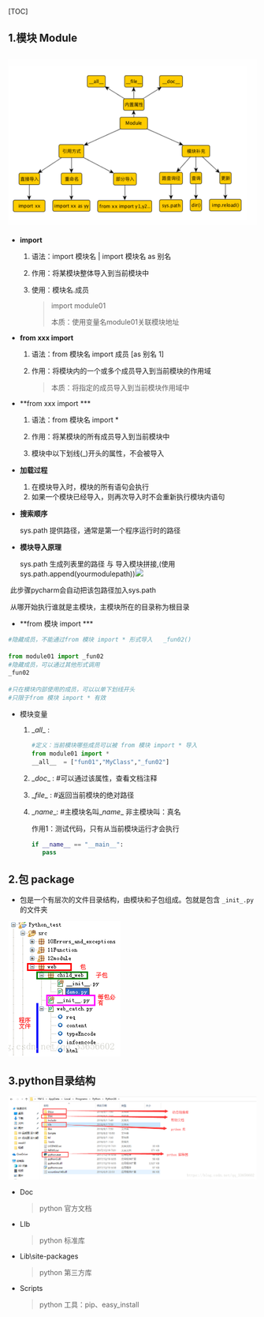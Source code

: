 

[TOC]

## 1.模块 Module

## ![](\图片\Module.png)



+ **import**

  1. 语法：import 模块名    |     import 模块名 as 别名

  2. 作用：将某模块整体导入到当前模块中

  3. 使用：模块名.成员

     > import module01
     >
     > 本质：使用变量名module01关联模块地址

+ **from xxx   import**

  1. 语法：from 模块名 import  成员 [as 别名 1]

  2. 作用：将模块内的一个或多个成员导入到当前模块的作用域

     > 本质：将指定的成员导入到当前模块作用域中

+ **from  xxx  import ***

  1. 语法：from 模块名 import *

  2. 作用：将某模块的所有成员导入到当前模块中

  3. 模块中以下划线(_)开头的属性，不会被导入

     

+ **加载过程**

  1. 在模块导入时，模块的所有语句会执行
  2. 如果一个模块已经导入，则再次导入时不会重新执行模块内语句

  

+ **搜索顺序**

  sys.path 提供路径，通常是第一个程序运行时的路径

  

+ **模块导入原理**

  sys.path 生成列表里的路径 与 导入模块拼接,(使用sys.path.append(yourmodulepath))![](H:\图片\mark.png)

​                  此步骤pycharm会自动把该包路径加入sys.path 

​	从哪开始执行谁就是主模块，主模块所在的目录称为根目录



+ **from 模块 import ***

```python
#隐藏成员，不能通过from 模块 import * 形式导入   _fun02()

from module01 import _fun02
#隐藏成员，可以通过其他形式调用
_fun02

#只在模块内部使用的成员，可以以单下划线开头
#只限于from 模块 import * 有效
```

+ 模块变量

  1. \__all__  :

     ```python
     #定义：当前模块哪些成员可以被 from 模块 import * 导入
     from module01 import *
     __all__  = ["fun01","MyClass","_fun02"]
     ```

  2. \__doc__ :  #可以通过该属性，查看文档注释

  3. \__file__ :  #返回当前模块的绝对路径

  4. \__name__:  #主模块名叫\__name__   非主模块叫：真名

     作用1：测试代码，只有从当前模块运行才会执行

     ```python
     if __name__ == "__main__":
     	pass
     ```


## 2.包 package

+ 包是一个有层次的文件目录结构，由模块和子包组成。包就是包含 `_init_.py`的文件夹

<img src="\图片\package.png"  />

## 3.python目录结构

<img src="\图片\python目录结构.png" style="zoom: 200%;" />

+ Doc

  > python 官方文档

+ LIb

  > python 标准库

+ Lib\site-packages

  > python 第三方库

+ Scripts

  > python 工具：pip、easy_install